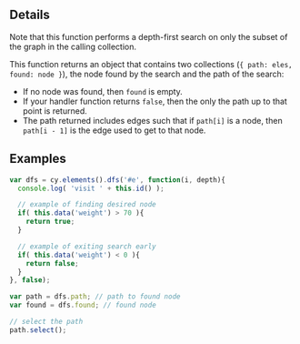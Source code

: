## Details

Note that this function performs a depth-first search on only the subset of the graph in the calling collection.

This function returns an object that contains two collections (`{ path: eles, found: node }`), the node found by the search and the path of the search: 

 * If no node was found, then `found` is empty.
 * If your handler function returns `false`, then the only the path up to that point is returned.
 * The path returned includes edges such that if `path[i]` is a node, then `path[i - 1]` is the edge used to get to that node.

## Examples

```js
var dfs = cy.elements().dfs('#e', function(i, depth){
  console.log( 'visit ' + this.id() );

  // example of finding desired node
  if( this.data('weight') > 70 ){
    return true;
  }

  // example of exiting search early
  if( this.data('weight') < 0 ){
    return false;
  }
}, false);

var path = dfs.path; // path to found node
var found = dfs.found; // found node

// select the path
path.select();
```